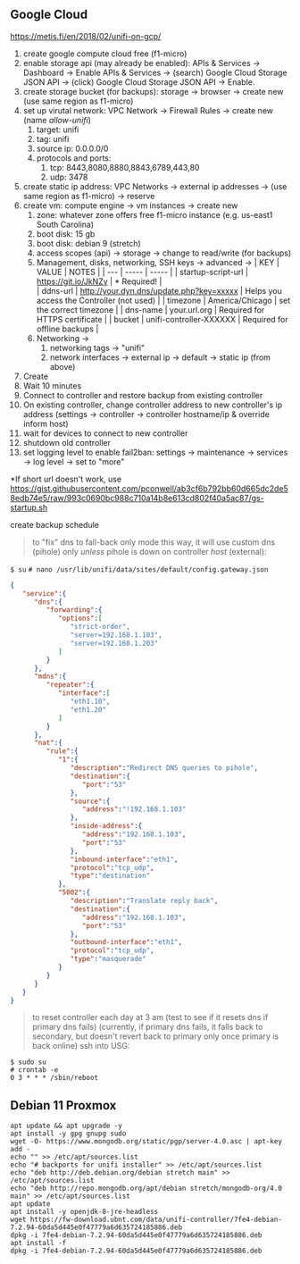 ## Google Cloud

https://metis.fi/en/2018/02/unifi-on-gcp/

1. create google compute cloud free (f1-micro)
2. enable storage api (may already be enabled): APIs & Services -> Dashboard -> Enable APIs & Services -> (search) Google Cloud Storage JSON API -> (click) Google Cloud Storage JSON API -> Enable.
3. create storage bucket (for backups): storage -> browser -> create new (use same region as f1-micro)
4. set up virutal network: VPC Network -> Firewall Rules -> create new (name *allow-unifi*)
    1. target: unifi
    2. tag: unifi
    3. source ip: 0.0.0.0/0
    4. protocols and ports:
        1. tcp: 8443,8080,8880,8843,6789,443,80
        2. udp: 3478
5. create static ip address: VPC Networks -> external ip addresses -> (use same region as f1-micro) -> reserve
6. create vm: compute engine -> vm instances -> create new
    1. zone: whatever zone offers free f1-micro instance (e.g. us-east1 South Carolina)
    2. boot disk: 15 gb
    3. boot disk: debian 9 (stretch)
    4. access scopes (api) -> storage -> change to read/write (for backups)
    5. Management, disks, networking, SSH keys -> advanced ->
        | KEY | VALUE | NOTES |
        | --- | ----- | ----- |
        | startup-script-url | https://git.io/JkNZy | * Required! |        
        | ddns-url | http://your.dyn.dns/update.php?key=xxxxx | Helps you access the Controller (not used) |
        | timezone | America/Chicago | set the correct timezone | 
        | dns-name | your.url.org | Required for HTTPS certificate | 
        | bucket | unifi-controller-XXXXXX | Required for offline backups | 
    6. Networking ->
        1. networking tags -> "unifi"
        2. network interfaces -> external ip -> default -> static ip (from above)
5. Create
6. Wait 10 minutes
7. Connect to controller and restore backup from existing controller
8. On existing controller, change controller address to new controller's ip address (settings -> controller -> controller hostname/ip & override inform host)
9. wait for devices to connect to new controller
10. shutdown old controller
11. set logging level to enable fail2ban: settings -> maintenance -> services -> log level -> set to "more"

\*If short url doesn't work, use https://gist.githubusercontent.com/pconwell/ab3cf6b792bb60d665dc2de58edb74e5/raw/993c0690bc988c710a14b8e613cd802f40a5ac87/gs-startup.sh


create backup schedule



> to "fix" dns to fall-back only mode
> this way, it will use custom dns (pihole) only *unless* pihole is down
> on controller *host* (external):

`$ su`
`# nano /usr/lib/unifi/data/sites/default/config.gateway.json`

```json
{
   "service":{
      "dns":{
         "forwarding":{
            "options":[
               "strict-order",
               "server=192.168.1.103",
               "server=192.168.1.203"
            ]
         }
      },
      "mdns":{
         "repeater":{
            "interface":[
               "eth1.10",
               "eth1.20"
            ]
         }
      },
      "nat":{
         "rule":{
            "1":{
               "description":"Redirect DNS queries to pihole",
               "destination":{
                  "port":"53"
               },
               "source":{
                  "address":"!192.168.1.103"
               },
               "inside-address":{
                  "address":"192.168.1.103",
                  "port":"53"
               },
               "inbound-interface":"eth1",
               "protocol":"tcp_udp",
               "type":"destination"
            },
            "5002":{
               "description":"Translate reply back",
               "destination":{
                  "address":"192.168.1.103",
                  "port":"53"
               },
               "outbound-interface":"eth1",
               "protocol":"tcp_udp",
               "type":"masquerade"
            }
         }
      }
   }
}
````

> to reset controller each day at 3 am
> (test to see if it resets dns if primary dns fails)
> (currently, if primary dns fails, it falls back to secondary,
> but doesn't revert back to primary only once primary is back online)
> ssh into USG:

```
$ sudo su
# crontab -e
0 3 * * * /sbin/reboot
```

## Debian 11 Proxmox

```
apt update && apt upgrade -y
apt install -y gpg gnupg sudo
wget -O- https://www.mongodb.org/static/pgp/server-4.0.asc | apt-key add -
echo "" >> /etc/apt/sources.list
echo "# backports for unifi installer" >> /etc/apt/sources.list
echo "deb http://deb.debian.org/debian stretch main" >> /etc/apt/sources.list
echo "deb http://repo.mongodb.org/apt/debian stretch/mongodb-org/4.0 main" >> /etc/apt/sources.list
apt update
apt install -y openjdk-8-jre-headless 
wget https://fw-download.ubnt.com/data/unifi-controller/7fe4-debian-7.2.94-60da5d445e0f47779a6d635724185886.deb
dpkg -i 7fe4-debian-7.2.94-60da5d445e0f47779a6d635724185886.deb
apt install -f
dpkg -i 7fe4-debian-7.2.94-60da5d445e0f47779a6d635724185886.deb
```
